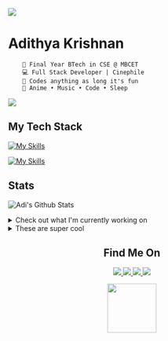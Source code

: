 <img src="https://user-images.githubusercontent.com/73097560/115834477-dbab4500-a447-11eb-908a-139a6edaec5c.gif"/>



<div>
    
# Adithya Krishnan 

```
    💼 Final Year BTech in CSE @ MBCET 
    💻 Full Stack Developer | Cinephile
    🐍 Codes anything as long it's fun
    💫 Anime • Music • Code • Sleep 
```
<img src="https://user-images.githubusercontent.com/73097560/115834477-dbab4500-a447-11eb-908a-139a6edaec5c.gif"/>

</div>

## My Tech Stack

[![My Skills](https://skillicons.dev/icons?i=next,angular,react,electron,dotnet,tauri,flutter,tailwind,kotlin&theme=light)](https://github.com/fal3n-4ngel/)

[![My Skills](https://skillicons.dev/icons?i=java,python,c,cs,typescript,js,firebase,mongodb,mysql&theme=light)](https://github.com/fal3n-4ngel/)

## Stats

 ![Adi's Github Stats](https://github-readme-stats.vercel.app/api?username=fal3n-4ngel&count_private=true&show_icons=true)

<details>
  <summary>Check out what I'm currently working on</summary>
  
  - [Deflated-Pappadam/gamior](https://github.com/Deflated-Pappadam/gamior) -  (today)
  - [fal3n-4ngel/ollama-chat](https://github.com/fal3n-4ngel/ollama-chat) -  (6 days ago)
  - [fal3n-4ngel/SOYO](https://github.com/fal3n-4ngel/SOYO) - SOYO - Stream Own Your Own || Effortlessly stream files from your local system via local network and enjoy your personal collection anywhere in your home. (1 week ago)
  - [fal3n-4ngel/dotfiles](https://github.com/fal3n-4ngel/dotfiles) - Dotfiles of my NixOS system. (1 week ago)
  - [Chackoz/Flashdrive](https://github.com/Chackoz/Flashdrive) - What&#39;s Flash Drive? a place where dumb projects meets professional display. (2 weeks ago)
</details>

<details>
  <summary>These are super cool</summary>
  
  - [SamJohn04/Project-Manager](https://github.com/SamJohn04/Project-Manager) - A concise tool for project management and tracking. (1 day ago)
  - [sdras/awesome-actions](https://github.com/sdras/awesome-actions) - A curated list of awesome actions to use on GitHub (1 week ago)
  - [AarhamH/chamber](https://github.com/AarhamH/chamber) - Small, performant, and ergonomic audio library built with Tauri (1 week ago)
  - [fal3n-4ngel/Sklauncher-Arch](https://github.com/fal3n-4ngel/Sklauncher-Arch) - How to download and install SKLauncher Minecraft in Arch Linux (1 week ago)
  - [richards199999/Thinking-Claude](https://github.com/richards199999/Thinking-Claude) - Let your Claude able to think (2 weeks ago)
</details>


<p align="center">
<h2 align='center'> Find Me On </h2>
</p>
<p align="center"> 
  <a href="https://twitter.com/fal3n_4ngel" target="_blank">
  <img src='https://img.shields.io/badge/Twitter-1DA1F2?style=for-the-badge&logo=twitter&logoColor=white'>
  </a>
  
  <a href="https://www.linkedin.com/in/fal3n-4ngel/" target="_blank">
  <img src='https://img.shields.io/badge/LinkedIn-0077B5?style=for-the-badge&logo=linkedin&logoColor=white'>
   </a>
  
  <a href="https://github.com/fal3n-4ngel/" target="_blank">
  <img src='https://img.shields.io/badge/GitHub-100000?style=for-the-badge&logo=github&logoColor=white'>
  </a>
  <a href="https://g.dev/fal3n-4ngel" target="_blank">
  <img src='https://img.shields.io/badge/google%20developers-3DDC84?style=for-the-badge&logo=android&logoColor=white'>
  </a>
</p>




<p align="center">
<img
    width="100"
    src="https://media1.giphy.com/media/3o7WIx7urV838kHFzW/giphy.gif"
  />
</p>





